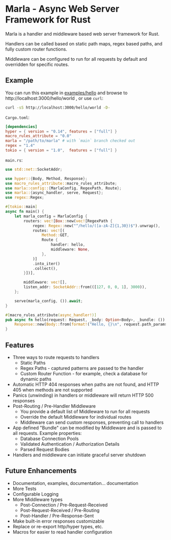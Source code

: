 # Marla - Async Web Server Framework for Rust

Marla is a handler and middleware based web server framework for Rust.

Handlers can be called based on static path maps, regex based paths, and fully custom router functions.

Middleware can be configured to run for all requests by default and overridden for specific routes.

## Example

You can run this example in [examples/hello](examples/hello) and browse to http://localhost:3000/hello/world , or use `curl`:

```bash
curl -sS http://localhost:3000/hello/world -D-
```

`Cargo.toml`:
```toml
[dependencies]
hyper = { version = "0.14", features = ["full"] }
macro_rules_attribute = "0.0"
marla = "/path/to/marla" # with `main` branch checked out
regex = "1.4"
tokio = { version = "1.0",  features = ["full"] }
```

`main.rs`:
```rust
use std::net::SocketAddr;

use hyper::{Body, Method, Response};
use macro_rules_attribute::macro_rules_attribute;
use marla::config::{MarlaConfig, RegexPath, Route};
use marla::{async_handler, serve, Request};
use regex::Regex;

#[tokio::main]
async fn main() {
    let marla_config = MarlaConfig {
        routers: vec![Box::new(vec![RegexPath {
            regex: Regex::new("^/hello/([a-zA-Z]{1,30})$").unwrap(),
            routes: vec![(
                Method::GET,
                Route {
                    handler: hello,
                    middleware: None,
                },
            )]
            .into_iter()
            .collect(),
        }])],

        middleware: vec![],
        listen_addr: SocketAddr::from(([127, 0, 0, 1], 3000)),
    };

    serve(marla_config, ()).await;
}

#[macro_rules_attribute(async_handler!)]
pub async fn hello(request: Request, _body: Option<Body>, _bundle: ()) -> Response<Body> {
    Response::new(Body::from(format!("Hello, {}\n", request.path_params[0])))
}
```

## Features

- Three ways to route requests to handlers
  - Static Paths
  - Regex Paths - captured patterns are passed to the handler
  - Custom Router Function - for example, check a database for dynamic paths
- Automatic HTTP 404 responses when paths are not found, and HTTP 405 when methods are not supported
- Panics (unwinding) in handlers or middleware will return HTTP 500 responses
- Post-Routing / Pre-Handler Middleware
  - You provide a default list of Middleware to run for all requests
  - Override the default Middleware for individual routes
  - Middleware can send custom responses, preventing call to handlers
- App defined "Bundle" can be modified by Middleware and is passed to all requests.  Example properties:
  - Database Connection Pools
  - Validated Authentication / Authorization Details
  - Parsed Request Bodies
- Handlers and middleware can initiate graceful server shutdown

## Future Enhancements

- Documentation, examples, documentation... documentation
- More Tests
- Configurable Logging
- More Middleware types
  - Post-Connection / Pre-Request-Received
  - Post-Request-Received / Pre-Routing
  - Post-Handler / Pre-Response-Sent
- Make built-in error responses customizable
- Replace or re-export http/hyper types, etc.
- Macros for easier to read handler configuration
